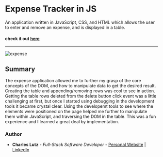 # Expense Tracker in JS 

An application written in JavaScript, CSS, and HTML which allows the user to enter and remove an expense, and is displayed in a table.  

#### check it out [here](https://charlescarmichaellutz.github.io/Expense-Tracker/)
---

![expense](https://user-images.githubusercontent.com/103493003/168405629-dbda1736-db58-497d-9146-5f2b885675f3.PNG)


## Summary

The expense application allowed me to further my grasp of the core concepts of the DOM, and how to manipulate
data to get the desired result. Creating the table and appending/removing rows was cool to see in action. Getting 
the table rows deleted from the delete button click event was a little challenging at first, but once I started using
debugging in the development tools it became crystal clear. Using the developemt tools to see where the elements were
positioned on the page helped me further to manipulate them within JavaScript, and traversing the DOM in the table. This 
was a fun experience and I learned a great deal by implementation.

### Author
* __Charles Lutz__ - *Full-Stack Software Developer* - [Personal Website](https://master--resplendent-cocada-4ee40d.netlify.app/) | [LinkedIn](https://www.linkedin.com/in/CharlesCarMichaelLutz/)
